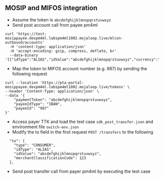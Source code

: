 ## MOSIP and MIFOS integration

- Assume the token is `abcdefghijklmnopqrstuvwxyz`
- Send post account call from payee pm4ml
```
curl 'https://test-mosippayee.devpm4ml.labspm4ml1002.mojaloop.live/mlcon-outbound/accounts'
  -H 'content-type: application/json'
  -H 'accept-encoding: gzip, compress, deflate, br'
  --data-binary '[{"idType":"ALIAS","idValue":"abcdefghijklmnopqrstuvwxyz","currency":"EUR"}]'
```
- Map the token to MIFOS account number (e.g. 987) by sending the following request
```
curl --location 'https://pta-portal-mosippayee.devpm4ml.labspm4ml1002.mojaloop.live/tokens' \
--header 'Content-Type: application/json' \
--data '{
    "paymentToken": "abcdefghijklmnopqrstuvwxyz",
    "payeeIdType": "IBAN",
    "payeeId": "987"
}'
```
- Access payer TTK and load the test case `sdk_post_transfer.json` and environment file `switch-env.json`
- Modify the to field in the first request `POST /transfers` to the following
```
  "to": {
    "type": "CONSUMER",
    "idType": "ALIAS",
    "idValue": "abcdefghijklmnopqrstuvwxyz",
    "merchantClassificationCode": 123
  },
```
- Send post transfer call from payer pm4ml by executing the test case
